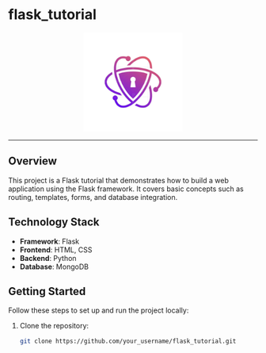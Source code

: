 # flask_tutorial


<div align="center">
  <img src="static/images/logo.jpg" alt="Logo" width="200">
</div>

---

## Overview

This project is a Flask tutorial that demonstrates how to build a web application using the Flask framework. It covers basic concepts such as routing, templates, forms, and database integration. 

## Technology Stack
   
- **Framework**: Flask
- **Frontend**: HTML, CSS
- **Backend**: Python
- **Database**: MongoDB

## Getting Started

Follow these steps to set up and run the project locally:

1. Clone the repository:

   ```bash
   git clone https://github.com/your_username/flask_tutorial.git
